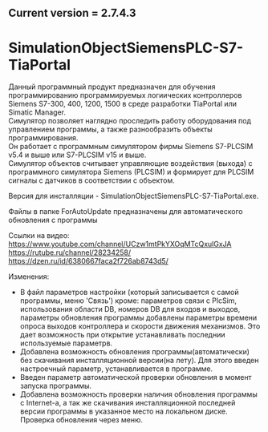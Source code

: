 Current version = 2.7.4.3
------------------------------------------
# SimulationObjectSiemensPLC-S7-TiaPortal
Данный программный продукт предназначен для обучения программированию программируемых логиических контроллеров Siemens S7-300, 400, 1200, 1500 в среде разработки TiaPortal или Simatic Manager.  
Симулятор позволяет наглядно проследить работу оборудования под управлением программы, а также разнообразить объекты программирования.  
Он работает с программным симулятором фирмы Siemens S7-PLCSIM v5.4 и выше или S7-PLCSIM v15 и выше.  
Симулятор объектов считывает управляющие воздействия (выхода) с программного симулятора Siemens (PLCSIM) и формирует для PLCSIM сигналы с датчиков в соответствии с     объектом.

Версия для инсталляции - SimulationObjectSiemensPLC-S7-TiaPortal.exe.

Файлы в папке ForAutoUpdate предназначены для автоматического обновления с программы

Ссылки на видео:  
https://www.youtube.com/channel/UCzw1mtPkYXOqMTcQxulGxJA  
https://rutube.ru/channel/28234258/  
https://dzen.ru/id/6380667faca2f726ab8743d5/  

Изменения:
- В файл параметров настройки (который записывается с самой программы, меню 'Связь') кроме: параметров связи с PlcSim, использования области DB, номеров DB для входов и выходов, параметры обновления программы добавлены параметры времени опроса выходов контроллера и скорости движения механизмов. Это дает возможность при открытие устанавливать последнии используемые параметрв.  
- Добавлена возможность обновления программы(автоматически) без скачивания инсталляционной версии(на лету). Для этого введен настроечный параметр, устанавливается в программе.  
- Введен параметр автоматической проверки обновления в момент запуска программы.  
- Добавлена возможность проверки наличия обновления программы с Internet-а, а так же скачивания инсталляционной последней версии программы в указанное место на локальном диске. Проверка обновления через меню.  
 
 

